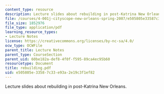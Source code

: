 ```yaml
---
content_type: resource
description: Lecture slides about rebuilding in post-Katrina New Orleans.
file: /courses/4-001j-cityscope-new-orleans-spring-2007/e505805e33587c33e93a2e19c3f1ef82_rebuilding.pdf
file_size: 1852976
file_type: application/pdf
learning_resource_types:
- Lecture Notes
license: https://creativecommons.org/licenses/by-nc-sa/4.0/
ocw_type: OCWFile
parent_title: Lecture Notes
parent_type: CourseSection
parent_uid: 60be182a-def8-4f0f-f595-89ca4ec95b60
resourcetype: Document
title: rebuilding.pdf
uid: e505805e-3358-7c33-e93a-2e19c3f1ef82
---
```

Lecture slides about rebuilding in post-Katrina New Orleans.